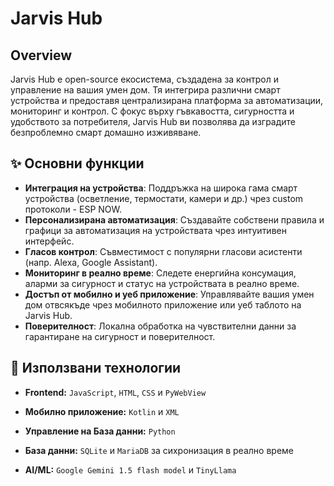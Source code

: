 # Jarvis Hub

## Overview
Jarvis Hub е open-source екосистема, създадена за контрол и управление на вашия умен дом. Тя интегрира различни смарт устройства и предоставя централизирана платформа за автоматизации, мониторинг и контрол. С фокус върху гъвкавостта, сигурността и удобството за потребителя, Jarvis Hub ви позволява да изградите безпроблемно смарт домашно изживяване.

## ✨ Основни функции
- **Интеграция на устройства**: Поддръжка на широка гама смарт устройства (осветление, термостати, камери и др.) чрез custom протоколи - ESP NOW.
- **Персонализирана автоматизация**: Създавайте собствени правила и графици за автоматизация на устройствата чрез интуитивен интерфейс.
- **Гласов контрол**: Съвместимост с популярни гласови асистенти (напр. Alexa, Google Assistant).
- **Мониторинг в реално време**: Следете енергийна консумация, аларми за сигурност и статус на устройствата в реално време.
- **Достъп от мобилно и уеб приложение**: Управлявайте вашия умен дом отвсякъде чрез мобилното приложение или уеб таблото на Jarvis Hub.
- **Поверителност**: Локална обработка на чувствителни данни за гарантиране на сигурност и поверителност.

## 🚀 Използвани технологии

* **Frontend:** `JavaScript`, `HTML`, `CSS` и `PyWebView`

* **Мобилно приложение:** `Kotlin` и `XML`

* **Управление на База данни:** `Python`

* **База данни:** `SQLite` и `MariaDB` за сихронизация в реално време

* **AI/ML:** `Google Gemini 1.5 flash model` и `TinyLlama`
